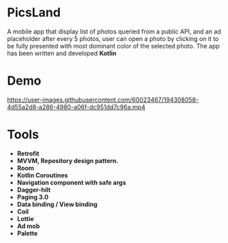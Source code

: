 # PicsLand
A mobile app that display list of photos queried from a public API, and an ad placeholder after every 5 photos, user can open a photo by clicking on it to be fully presented with most dominant color of the selected photo. The app has been written and developed **Kotlin**


# Demo

https://user-images.githubusercontent.com/60023467/194308058-4d55a2d8-a286-4980-a06f-dc951dd7c96a.mp4

# Tools

- **Retrofit**
- **MVVM, Repository design pattern.**
- **Room**
- **Kotlin Coroutines**
- **Navigation component with safe args**
- **Dagger-hilt**
- **Paging 3.0**
- **Data binding / View binding**
- **Coil**
- **Lottie**
- **Ad mob**
- **Palette**

